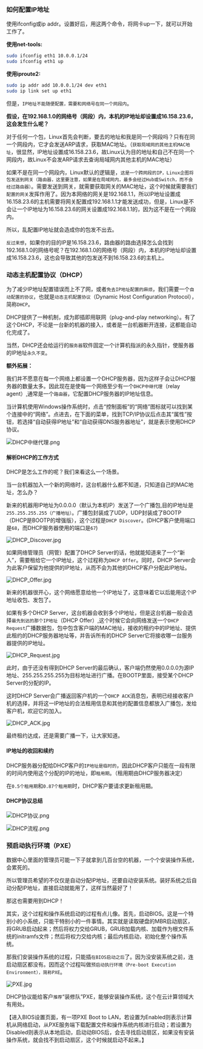 ### 如何配置IP地址

使用ifconfig或ip addr。设置好后，用这两个命令，将网卡up一下，就可以开始工作了。

**使用net-tools:**

```bash
sudo ifconfig eth1 10.0.0.1/24
sudo ifconfig eth1 up
```

**使用iproute2:**

```bash
sudo ip addr add 10.0.0.1/24 dev eth1
sudo ip link set up eth1
```

但是，`IP地址不能随便配置，需要和网络号在同一个网段内`。

**假设，在192.168.1.0的网络号（网段）内，本机的IP地址却设置成16.158.23.6，这会发生什么呢？**

对于任何一个包，Linux首先会判断，要去的地址和我是同一个网段吗？只有在同一个网段内，它才会发送ARP请求，获取MAC地址。（`获取局域网的其他主机MAC地址`，很显然，IP地址设置成16.158.23.6，故Linux认为目的地址和自己不在同一个网段内，故Linux不会发ARP请求去查询局域网内其他主机的MAC地址）

如果不是在同一个网段内，Linux默认的逻辑是，`这是一个跨网段的IP，Linux企图将包发送到网关（路由器，这里要注意，如果是在局域网内，最多会经过Hub或Switch，而不会经过路由器）`。需要发送到网关，就需要获取网关的MAC地址，这个时候就需要我们`配置的网关`发挥作用了。因为本网络的网关是192.168.1.1，所以IP地址设置成16.158.23.6的主机需要将网关配置成192.168.1.1才能发送成功，但是，Linux是不会让一个IP地址为16.158.23.6的网关设置成192.168.1.1的，因为这不是在一个网段内。

所以，乱配置IP地址就会造成你的包发不出去。

`反过来想`，如果你的目的IP是16.158.23.6，路由器的路由选择怎么会找到192.168.1.0的网络号呢？在192.168.1.0的网络号（网段）内，本机的IP地址却设置成16.158.23.6，这也会导致其他的包发送不到16.158.23.6的主机上。

### 动态主机配置协议（DHCP）

为了减少IP地址配置错误而上不了网，或者`免去IP地址配置的麻烦`，我们需要一个`自动配置的协议`，也就是`动态主机配置协议`（Dynamic Host Configuration Protocol），简称`DHCP`。

DHCP提供了一种机制，成为即插即用联网（plug-and-play networking）。有了这个DHCP，不论是一台新的机器的接入，或者是一台机器断开连接，这都能自动化完成了。

当然，DHCP还会给运行的`服务器`软件固定一个计算机指派的永久指针，使服务器的IP地址`永久不变`。

**额外拓展：**

我们并不愿意在每一个网络上都设置一个DHCP服务器，因为这样子会让DHCP服务器的数量太多。因此现在是使每一个网络至少有一个`DHCP中继代理`（relay agent）,通常是一个`路由器`，它配置DHCP服务器的IP地址信息。

当计算机使用Windows操作系统时，点击“控制面板”的“网络”图标就可以找到某个连接中的“网络”。点进去，在下面的菜单，找到TCP/IP协议后点击其“属性”按钮，若选择“自动获得IP地址”和“自动获得DNS服务器地址”，就是表示使用DHCP协议。

![DHCP中继代理.png](../_img/DHCP中继代理.png)

#### 解析DHCP的工作方式

DHCP是怎么工作的呢？我们来看这么一个场景。

当一台机器加入一个新的网络时，这台机器什么都不知道，只知道自己的MAC地址，怎么办？

新来的机器用IP地址为0.0.0.0（默认为本机IP）发送了一个广播包,目的IP地址是`255.255.255.255（广播地址）`。广播包封装成了UDP，UDP封装成了BOOTP（DHCP是BOOTP的增强版），这个过程是`DHCP Discover`。(DHCP客户使用端口是`68`，而DHCP服务器使用的端口是`67`)

![DHCP_Discover.jpg](../_img/DHCP_Discover.jpg)

如果网络管理员（网管）配置了DHCP Server的话，他就能知道来了一个“新人”，需要租给它一个IP地址，这个过程称为`DHCP Offer`。同时，DHCP Server会为此客户保留为他提供的IP地址，从而不会为其他的DHCP客户分配此IP地址。

![DHCP_Offer.jpg](../_img/DHCP_Offer.jpg)

新来的机器很开心，这个网络愿意给他一个IP地址了，这意味着它以后能用这个IP地址收包、发包了。

如果有多个DHCP Server，这台机器会收到多个IP地址，但是这台机器一般会选择`最先到达的那个IP地址`（DHCP Offer）,这个时候它会向网络发送一个`DHCP Request`广播数据包，包中包含客户端的MAC地址，接收的租约中的IP地址、提供此租约的DHCP服务器地址等，并告诉所有的DHCP Server它将接收哪一台服务器提供的IP地址。

![DHCP_Request.jpg](../_img/DHCP_Request.jpg)

此时，由于还没有得到DHCP Server的最后确认，客户端仍然使用0.0.0.0为源IP地址、255.255.255.255为目标地址进行广播。在BOOTP里面，接受某个DHCP Server的分配的IP。

这时DHCP Server会广播返回客户机的一个`DHCP ACK`消息包，表明已经接收客户机的选择，并将这一IP地址的合法租用信息和其他的配置信息都放入广播包，发给客户机，欢迎它的加入。

![DHCP_ACK.jpg](../_img/DHCP_ACK.jpg)

最终租约达成，还是需要广播一下，让大家知道。

#### IP地址的收回和续约

DHCP服务器分配给DHCP客户的`IP地址是临时的`，因此DHCP客户只能在一段有限的时间内使用这个分配的IP的地址，即`租用期`。（租用期由DHCP服务器决定）

在`0.5个租用期`和`0.87个租用期`时，DHCP客户要请求更新租用期。

#### DHCP协议总结

![DHCP协议.png](../_img/DHCP协议.png)

![DHCP流程.png](../_img/DHCP流程.png)

### 预启动执行环境（PXE）

数据中心里面的管理员可能一下子就拿到几百台空的机器，一个个安装操作系统，会累死的。

所以管理员希望的不仅仅是自动分配IP地址，还要自动安装系统。装好系统之后自动分配IP地址，直接启动就能用了，这样当然最好了！

那这也需要用到DHCP！

其实，这个过程和操作系统启动的过程有点儿像。首先，启动BIOS。这是一个特别小的小系统，只能干特别小的一件事情。其实就是读取硬盘的MBR启动扇区，将GRUB启动起来；然后将权力交给GRUB，GRUB加载内核、加载作为根文件系统的initramfs文件；然后将权力交给内核；最后内核启动，初始化整个操作系统。

那我们安装操作系统的过程，只能插`在BIOS启动之后`了。因为没安装系统之前，连启动扇区都没有。因而这个过程叫做`预启动执行环境（Pre-boot Execution Environment），简称PXE`。

![PXE.jpg](../_img/PXE.jpg)

DHCP协议能给客户`推荐`“装修队”PXE，能够安装操作系统，这个在云计算领域大有用处。

【进入BIOS设置页面，有一项PXE Boot to LAN，若设置为Enabled则表示计算机从网络启动，从PXE服务端下载配置文件和操作系统内核进行启动；若设置为Disabled则表示从本地启动，启动动BIOS后，会去寻找启动扇区，如果没有安装操作系统，就会找不到启动扇区，这个时候就启动不起来。】

